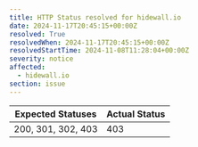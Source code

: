 ```yaml
---
title: HTTP Status resolved for hidewall.io
date: 2024-11-17T20:45:15+00:00Z
resolved: True
resolvedWhen: 2024-11-17T20:45:15+00:00Z
resolvedStartTime: 2024-11-08T11:28:04+00:00Z
severity: notice
affected:
  - hidewall.io
section: issue
---
```


| Expected Statuses | Actual Status  |
|-------------------|----------------|
| 200, 301, 302, 403 | 403 |
